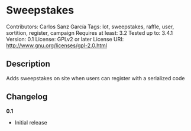 Sweepstakes
===========

Contributors: Carlos Sanz García
Tags: lot, sweepstakes, raffle, user, sortition, register, campaign
Requires at least: 3.2
Tested up to: 3.4.1
Version: 0.1
License: GPLv2 or later
License URI: http://www.gnu.org/licenses/gpl-2.0.html

Description
-----------

Adds sweepstakes on site when users can register with a serialized code

Changelog
---------

**0.1**
* Initial release